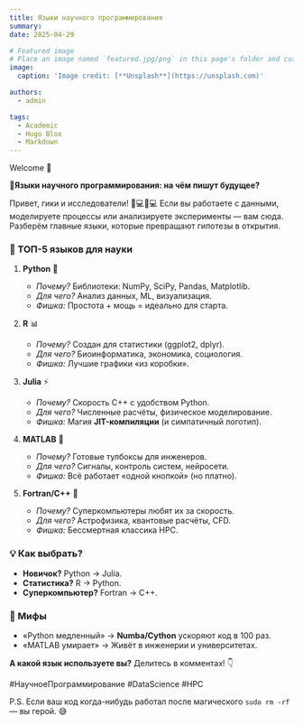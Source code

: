 ```yaml
---
title: Языки научного программирования
summary: 
date: 2025-04-29

# Featured image
# Place an image named `featured.jpg/png` in this page's folder and customize its options here.
image:
  caption: 'Image credit: [**Unsplash**](https://unsplash.com)'

authors:
  - admin

tags:
  - Academic
  - Hugo Blox
  - Markdown
---
```


Welcome 👋

**🚀Языки научного программирования: на чём пишут будущее?**  
 
Привет, гики и исследователи! 👩💻👨💻 Если вы работаете с данными, моделируете процессы или анализируете эксперименты — вам сюда. Разберём главные языки, которые превращают гипотезы в открытия.  
 
### **🔬 ТОП-5 языков для науки**  
1. **Python** 🐍  
   - *Почему?* Библиотеки: NumPy, SciPy, Pandas, Matplotlib.  
   - *Для чего?* Анализ данных, ML, визуализация.  
   - *Фишка:* Простота + мощь = идеально для старта.  
 
2. **R** 📊  
   - *Почему?* Создан для статистики (ggplot2, dplyr).  
   - *Для чего?* Биоинформатика, экономика, социология.  
   - *Фишка:* Лучшие графики «из коробки».  
 
3. **Julia** ⚡  
   - *Почему?* Скорость С++ с удобством Python.  
   - *Для чего?* Численные расчёты, физическое моделирование.  
   - *Фишка:* Магия **JIT-компиляции** (и симпатичный логотип).  
 
4. **MATLAB** 🔧  
   - *Почему?* Готовые тулбоксы для инженеров.  
   - *Для чего?* Сигналы, контроль систем, нейросети.  
   - *Фишка:* Всё работает «одной кнопкой» (но платно).  
 
5. **Fortran/C++** 🦖  
   - *Почему?* Суперкомпьютеры любят их за скорость.  
   - *Для чего?* Астрофизика, квантовые расчёты, CFD.  
   - *Фишка:* Бессмертная классика HPC.  
 
### **💡 Как выбрать?**  
- **Новичок?** Python → Julia.  
- **Статистика?** R → Python.  
- **Суперкомпьютер?** Fortran → C++.  
 
### **🚨 Мифы**  
- «Python медленный» → **Numba/Cython** ускоряют код в 100 раз.  
- «MATLAB умирает» → Живёт в инженерии и университетах.  
 
**А какой язык используете вы?** Делитесь в комментах! 👇  
 
#НаучноеПрограммирование #DataScience #HPC  
 
P.S. Если ваш код когда-нибудь работал после магического `sudo rm -rf` — вы герой. 😅
